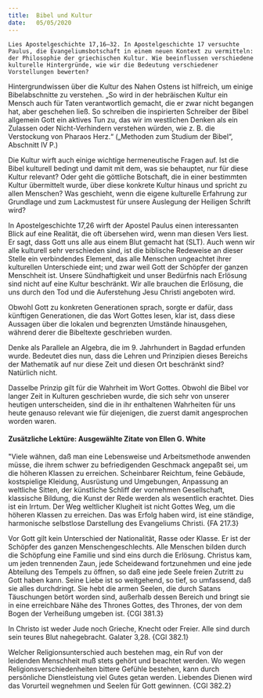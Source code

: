 ```yaml
---
title:  Bibel und Kultur
date:   05/05/2020
---
```


`Lies Apostelgeschichte 17,16–32. In Apostelgeschichte 17 versuchte Paulus, die Evangeliumsbotschaft in einem neuen Kontext zu vermitteln: der Philosophie der griechischen Kultur. Wie beeinflussen verschiedene kulturelle Hintergründe, wie wir die Bedeutung verschiedener Vorstellungen bewerten?`

Hintergrundwissen über die Kultur des Nahen Ostens ist hilfreich, um einige Bibelabschnitte zu verstehen. „So wird in der hebräischen Kultur ein Mensch auch für Taten verantwortlich gemacht, die er zwar nicht begangen hat, aber geschehen ließ. So schreiben die inspirierten Schreiber der Bibel allgemein Gott ein aktives Tun zu, das wir im westlichen Denken als ein Zulassen oder Nicht-Verhindern verstehen würden, wie z. B. die Verstockung von Pharaos Herz.“ („Methoden zum Studium der Bibel“, Abschnitt IV P.)

Die Kultur wirft auch einige wichtige hermeneutische Fragen auf. Ist die Bibel kulturell bedingt und damit mit dem, was sie behauptet, nur für diese Kultur relevant? Oder geht die göttliche Botschaft, die in einer bestimmten Kultur übermittelt wurde, über diese konkrete Kultur hinaus und spricht zu allen Menschen? Was geschieht, wenn die eigene kulturelle Erfahrung zur Grundlage und zum Lackmustest für unsere Auslegung der Heiligen Schrift wird?

In Apostelgeschichte 17,26 wirft der Apostel Paulus einen interessanten Blick auf eine Realität, die oft übersehen wird, wenn man diesen Vers liest. Er sagt, dass Gott uns alle aus einem Blut gemacht hat (SLT). Auch wenn wir alle kulturell sehr verschieden sind, ist die biblische Redeweise an dieser Stelle ein verbindendes Element, das alle Menschen ungeachtet ihrer kulturellen Unterschiede eint; und zwar weil Gott der Schöpfer der ganzen Menschheit ist. Unsere Sündhaftigkeit und unser Bedürfnis nach Erlösung sind nicht auf eine Kultur beschränkt. Wir alle brauchen die Erlösung, die uns durch den Tod und die Auferstehung Jesu Christi angeboten wird.

Obwohl Gott zu konkreten Generationen sprach, sorgte er dafür, dass künftigen Generationen, die das Wort Gottes lesen, klar ist, dass diese Aussagen über die lokalen und begrenzten Umstände hinausgehen, während derer die Bibeltexte geschrieben wurden.

Denke als Parallele an Algebra, die im 9. Jahrhundert in Bagdad erfunden wurde. Bedeutet dies nun, dass die Lehren und Prinzipien dieses Bereichs der Mathematik auf nur diese Zeit und diesen Ort beschränkt sind? Natürlich nicht.

Dasselbe Prinzip gilt für die Wahrheit im Wort Gottes. Obwohl die Bibel vor langer Zeit in Kulturen geschrieben wurde, die sich sehr von unserer heutigen unterscheiden, sind die in ihr enthaltenen Wahrheiten für uns heute genauso relevant wie für diejenigen, die zuerst damit angesprochen worden waren.

#### Zusätzliche Lektüre: Ausgewählte Zitate von Ellen G. White

"Viele wähnen, daß man eine Lebensweise und Arbeitsmethode anwenden müsse, die ihrem schwer zu befriedigenden Geschmack angepaßt sei, um die höheren Klassen zu erreichen. Scheinbarer Reichtum, feine Gebäude, kostspielige Kleidung, Ausrüstung und Umgebungen, Anpassung an weltliche Sitten, der künstliche Schliff der vornehmen Gesellschaft, klassische Bildung, die Kunst der Rede werden als wesentlich erachtet. Dies ist ein Irrtum. Der Weg weltlicher Klugheit ist nicht Gottes Weg, um die höheren Klassen zu erreichen. Das was Erfolg haben wird, ist eine ständige, harmonische selbstlose Darstellung des Evangeliums Christi. {FA 217.3}

Vor Gott gilt kein Unterschied der Nationalität, Rasse oder Klasse. Er ist der Schöpfer des ganzen Menschengeschlechts. Alle Menschen bilden durch die Schöpfung eine Familie und sind eins durch die Erlösung. Christus kam, um jeden trennenden Zaun, jede Scheidewand fortzunehmen und eine jede Abteilung des Tempels zu öffnen, so daß eine jede Seele freien Zutritt zu Gott haben kann. Seine Liebe ist so weitgehend, so tief, so umfassend, daß sie alles durchdringt. Sie hebt die armen Seelen, die durch Satans Täuschungen betört worden sind, außerhalb dessen Bereich und bringt sie in eine erreichbare Nähe des Thrones Gottes, des Thrones, der von dem Bogen der Verheißung umgeben ist. {CGl 381.3}

In Christo ist weder Jude noch Grieche, Knecht oder Freier. Alle sind durch sein teures Blut nahegebracht. Galater 3,28. {CGl 382.1}

Welcher Religionsunterschied auch bestehen mag, ein Ruf von der leidenden Menschheit muß stets gehört und beachtet werden. Wo wegen Religionsverschiedenheiten bittere Gefühle bestehen, kann durch persönliche Dienstleistung viel Gutes getan werden. Liebendes Dienen wird das Vorurteil wegnehmen und Seelen für Gott gewinnen. {CGl 382.2}
